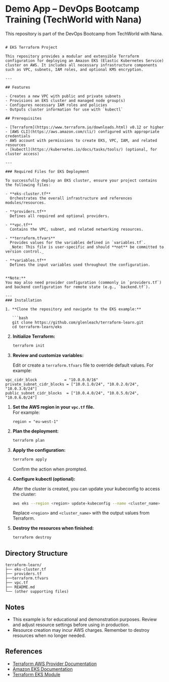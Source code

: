 
# Demo App – DevOps Bootcamp Training (TechWorld with Nana)
This repository is part of the DevOps Bootcamp from TechWorld with Nana.


```

# EKS Terraform Project

This repository provides a modular and extensible Terraform configuration for deploying an Amazon EKS (Elastic Kubernetes Service) cluster on AWS. It includes all necessary infrastructure components such as VPC, subnets, IAM roles, and optional KMS encryption.

---

## Features

- Creates a new VPC with public and private subnets
- Provisions an EKS cluster and managed node group(s)
- Configures necessary IAM roles and policies
- Outputs cluster information for use with `kubectl`

## Prerequisites

- [Terraform](https://www.terraform.io/downloads.html) v0.12 or higher
- [AWS CLI](https://aws.amazon.com/cli/) configured with appropriate credentials
- AWS account with permissions to create EKS, VPC, IAM, and related resources
- [kubectl](https://kubernetes.io/docs/tasks/tools/) (optional, for cluster access)

---

### Required Files for EKS Deployment

To successfully deploy an EKS cluster, ensure your project contains the following files:

- **eks-cluster.tf**  
  Orchestrates the overall infrastructure and references modules/resources.

- **providers.tf**  
  Defines all required and optional providers.

- **vpc.tf**  
  Contains the VPC, subnet, and related networking resources.

- **terraform.tfvars**  
  Provides values for the variables defined in `variables.tf`.  
  _Note: This file is user-specific and should **not** be committed to version control._

- **variables.tf**  
  Defines the input variables used throughout the configuration.


**Note:**  
You may also need provider configuration (commonly in `providers.tf`) and backend configuration for remote state (e.g., `backend.tf`).

---
### Installation

1. **Clone the repository and navigate to the EKS example:**

   ```bash
   git clone https://github.com/glenleach/terraform-learn.git
   cd terraform-learn/eks
   ```

2. **Initialize Terraform:**

   ```bash
   terraform init
   ```

3. **Review and customize variables:**

   Edit or create a `terraform.tfvars` file to override default values. For example:

```hcl
vpc_cidr_block            = "10.0.0.0/16"
private_subnet_cidr_blocks = ["10.0.1.0/24", "10.0.2.0/24", "10.0.3.0/24"]
public_subnet_cidr_blocks  = ["10.0.4.0/24", "10.0.5.0/24", "10.0.6.0/24"]
```
1. **Set the AWS region in your `vpc.tf` file.**  
   For example:

   ```hcl
   region = "eu-west-1"

2. **Plan the deployment:**

   ```bash
   terraform plan
   ```

3. **Apply the configuration:**

   ```bash
   terraform apply
   ```

   Confirm the action when prompted.

4. **Configure kubectl (optional):**

   After the cluster is created, you can update your kubeconfig to access the cluster:

   ```bash
   aws eks --region <region> update-kubeconfig --name <cluster_name>
   ```

   Replace `<region>` and `<cluster_name>` with the output values from Terraform.

5. **Destroy the resources when finished:**

   ```bash
   terraform destroy
   ```

## Directory Structure

```
terraform-learn/
├── eks-cluster.tf
├── providers.tf
├──terraform.tfvars
├── vpc.tf
├── README.md
└── (other supporting files)
```

## Notes

- This example is for educational and demonstration purposes. Review and adjust resource settings before using in production.
- Resource creation may incur AWS charges. Remember to destroy resources when no longer needed.

## References

- [Terraform AWS Provider Documentation](https://registry.terraform.io/providers/hashicorp/aws/latest/docs)
- [Amazon EKS Documentation](https://docs.aws.amazon.com/eks/latest/userguide/what-is-eks.html)
- [Terraform EKS Module](https://github.com/terraform-aws-modules/terraform-aws-eks)

```


